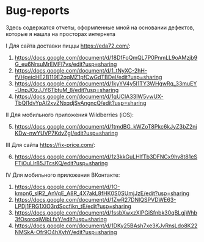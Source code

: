 # Bug-reports
Здесь содержатся отчеты, оформленные мной на основании дефектов, которые я нашла на просторах интернета

I Для сайта доставки пиццы https://eda72.com/:

1. https://docs.google.com/document/d/18DfFoQmQL7P0PnmLL9oAMzjb9G_eu6NrsuMrEMFl7vs/edit?usp=sharing
2. https://docs.google.com/document/d/1_tNyXC-2hH-fVHgeicHE2B119E2qgMZ1pfCwGdTBDeI/edit?usp=sharing
3. https://docs.google.com/document/d/1kyYV4y5l1TY3WHgwRq_33muEY-UnpJOzJJY6TbtuM_8/edit?usp=sharing
4. https://docs.google.com/document/d/1qUCIA33IW5vwUX-TbQI1dvYpAI2xvZNxqdjSvAngncQ/edit?usp=sharing

II Для мобильного приложения Wildberries (iOS):

5. https://docs.google.com/document/d/1tmdBG_kWZoT8Pkc6kJyZ3bZ2njKDw-nwYUVP7KdvZgI/edit?usp=sharing

III Для сайта https://fix-price.com/:

6. https://docs.google.com/document/d/1z3kkGuLHlfTb3DFNCx9hv8t81eSFTjOuLlr85JTcsKQ/edit?usp=sharing

IV Для мобильного приложения ВКонтакте:
1. https://docs.google.com/document/d/1O-kmpn6_slR2_AnVqE_A8R_4X7akL8fHK0S0SUmjJzE/edit?usp=sharing
2. https://docs.google.com/document/d/1ZwR27DNlQSPVDWE63-LPDj1FRG1XIO3rdSocfikn_tE/edit?usp=sharing
3. https://docs.google.com/document/d/1ssbXwxzXlPGiSfnbk30qBLgjWhb3fOsorcqiWibLfxY/edit?usp=sharing
4. https://docs.google.com/document/d/1DKy25BAsh7xe3KJvRnsLdo8K22NMSkA-Ofr9O4hXyhY/edit?usp=sharing
